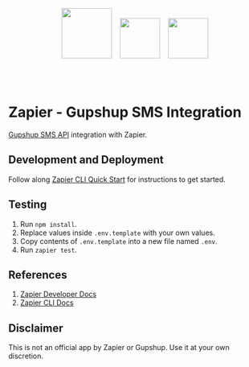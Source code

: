 <p align="center">
  <img src="https://zapier.com/brand/assets/images/logos/zapier-logo.svg" height="100px"/>
  &nbsp;&nbsp;

  <img src="https://upload.wikimedia.org/wikipedia/commons/thumb/f/f1/Heart_coraz%C3%B3n.svg/800px-Heart_coraz%C3%B3n.svg.png" height="80px"/>
  &nbsp;&nbsp;

  <img src="https://aithority.com/wp-content/uploads/2018/02/Gupshup-Logo.jpg" height="80px"/>

  <br><br>
</p>

# Zapier - Gupshup SMS Integration

[Gupshup SMS API](http://enterprise.smsgupshup.com/doc/GatewayAPIDoc.pdf) integration with Zapier.

## Development and Deployment

Follow along [Zapier CLI Quick Start](https://zapier.com/developer/start/introduction) for instructions to get started.

## Testing

1. Run `npm install`.
2. Replace values inside `.env.template` with your own values.
3. Copy contents of `.env.template` into a new file named `.env`.
4. Run `zapier test`.

## References

1. [Zapier Developer Docs](https://zapier.com/developer/)
2. [Zapier CLI Docs](https://github.com/zapier/zapier-platform-cli)

## Disclaimer

This is not an official app by Zapier or Gupshup. Use it at your own discretion.
